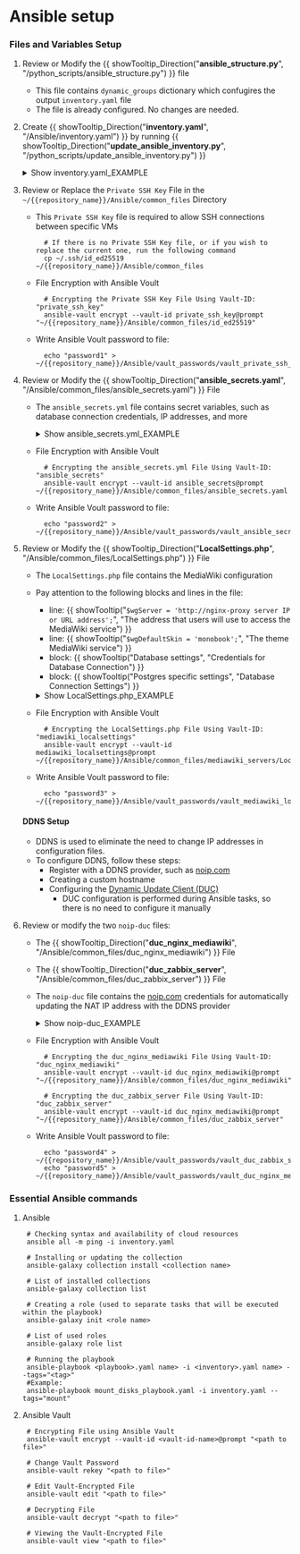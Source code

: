 # Ansible setup

### Files and Variables Setup

1. Review or Modify the {{ showTooltip_Direction("**ansible_structure.py**", "/python_scripts/ansible_structure.py") }} file

    - This file contains ``dynamic_groups`` dictionary which confugires the output ``inventory.yaml`` file
    - The file is already configured. No changes are needed.

2. Create {{ showTooltip_Direction("**inventory.yaml**", "/Ansible/inventory.yaml") }} by running {{ showTooltip_Direction("**update_ansible_inventory.py**", "/python_scripts/update_ansible_inventory.py") }}   

    <details class="external_code_rendering">
    <summary>Show inventory.yaml_EXAMPLE</summary>

         --8<-- "docs/assets/files/examples/inventory.yaml_EXAMPLE"
    
    </details>

3. Review or Replace the ``Private SSH Key`` File in the ``~/{{repository_name}}/Ansible/common_files`` Directory

    - This ``Private SSH Key`` file is required to allow SSH connections between specific VMs

            # If there is no Private SSH Key file, or if you wish to replace the current one, run the following command
            cp ~/.ssh/id_ed25519 ~/{{repository_name}}/Ansible/common_files
    
    - File Encryption with Ansible Voult 

            # Encrypting the Private SSH Key File Using Vault-ID: "private_ssh_key"
            ansible-vault encrypt --vault-id private_ssh_key@prompt "~/{{repository_name}}/Ansible/common_files/id_ed25519"

    - Write Ansible Voult password to file:

            echo "password1" > ~/{{repository_name}}/Ansible/vault_passwords/vault_private_ssh_key.txt

4. Review or Modify the {{ showTooltip_Direction("**ansible_secrets.yaml**", "/Ansible/common_files/ansible_secrets.yaml") }} File

    - The ``ansible_secrets.yml`` file contains secret variables, such as database connection credentials, IP addresses, and more

        <details class="external_code_rendering">
        <summary>Show ansible_secrets.yml_EXAMPLE</summary>

             --8<-- "docs/assets/files/examples/ansible_secrets.yml_EXAMPLE"
    
        </details>

    - File Encryption with Ansible Voult 

            # Encrypting the ansible_secrets.yml File Using Vault-ID: "ansible_secrets"
            ansible-vault encrypt --vault-id ansible_secrets@prompt ~/{{repository_name}}/Ansible/common_files/ansible_secrets.yaml

    - Write Ansible Voult password to file:

            echo "password2" > ~/{{repository_name}}/Ansible/vault_passwords/vault_ansible_secrets.txt

5. Review or Modify the {{ showTooltip_Direction("**LocalSettings.php**", "/Ansible/common_files/LocalSettings.php") }} File

    - The ``LocalSettings.php`` file contains the MediaWiki configuration
    - Pay attention to the following blocks and lines in the file:
    
        - line: {{ showTooltip("``$wgServer = 'http://nginx-proxy server IP or URL address';``", "The address that users will use to access the MediaWiki service") }}
        - line: {{ showTooltip("``$wgDefaultSkin = 'monobook';``", "The theme MediaWiki service") }}
        - block: {{ showTooltip("Database settings", "Credentials for Database Connection") }}
        - block: {{ showTooltip("Postgres specific settings", "Database Connection Settings") }}

        <details class="external_code_rendering">
        <summary>Show LocalSettings.php_EXAMPLE</summary>

             --8<-- "docs/assets/files/examples/LocalSettings.php_EXAMPLE"
    
        </details>

    - File Encryption with Ansible Voult 

            # Encrypting the LocalSettings.php File Using Vault-ID: "mediawiki_localsettings"
            ansible-vault encrypt --vault-id mediawiki_localsettings@prompt ~/{{repository_name}}/Ansible/common_files/mediawiki_servers/LocalSettings.php

    - Write Ansible Voult password to file:

            echo "password3" > ~/{{repository_name}}/Ansible/vault_passwords/vault_mediawiki_localsettings.txt  


    #### DDNS Setup
    
    - DDNS is used to eliminate the need to change IP addresses in configuration files.
    - To configure DDNS, follow these steps:
        - Register with a DDNS provider, such as [noip.com](https://www.noip.com/)
        - Creating a custom hostname
        - Configuring the [Dynamic Update Client (DUC)](https://www.noip.com/support/knowledgebase/install-linux-3-x-dynamic-update-client-duc#install_from_source)
            - DUC configuration is performed during Ansible tasks, so there is no need to configure it manually

6. Review or modify the two ``noip-duc`` files:
    - The {{ showTooltip_Direction("**duc_nginx_mediawiki**", "/Ansible/common_files/duc_nginx_mediawiki") }} File
    - The {{ showTooltip_Direction("**duc_zabbix_server**", "/Ansible/common_files/duc_zabbix_server") }} File

    - The ``noip-duc`` file contains the [noip.com](https://www.noip.com/) credentials for automatically updating the NAT IP address with the DDNS provider

        <details class="external_code_rendering">
        <summary>Show noip-duc_EXAMPLE</summary>

             --8<-- "docs/assets/files/examples/noip_duc_EXAMPLE"
    
        </details>

    - File Encryption with Ansible Voult 

            # Encrypting the duc_nginx_mediawiki File Using Vault-ID: "duc_nginx_mediawiki"
            ansible-vault encrypt --vault-id duc_nginx_mediawiki@prompt "~/{{repository_name}}/Ansible/common_files/duc_nginx_mediawiki"

            # Encrypting the duc_zabbix_server File Using Vault-ID: "duc_zabbix_server"
            ansible-vault encrypt --vault-id duc_nginx_mediawiki@prompt "~/{{repository_name}}/Ansible/common_files/duc_zabbix_server"


    - Write Ansible Voult password to file:

            echo "password4" > ~/{{repository_name}}/Ansible/vault_passwords/vault_duc_zabbix_server.txt
            echo "password5" > ~/{{repository_name}}/Ansible/vault_passwords/vault_duc_nginx_mediawiki.txt



### Essential Ansible commands

1. Ansible

        # Checking syntax and availability of cloud resources
        ansible all -m ping -i inventory.yaml  

        # Installing or updating the collection 
        ansible-galaxy collection install <collection name>  

        # List of installed collections
        ansible-galaxy collection list  

        # Creating a role (used to separate tasks that will be executed within the playbook)
        ansible-galaxy init <role name> 

        # List of used roles
        ansible-galaxy role list  

        # Running the playbook
        ansible-playbook <playbook>.yaml name> -i <inventory>.yaml name> --tags="<tag>"
        #Example:
        ansible-playbook mount_disks_playbook.yaml -i inventory.yaml --tags="mount"

2. Ansible Vault

        # Encrypting File using Ansible Vault 
        ansible-vault encrypt --vault-id <vault-id-name>@prompt "<path to file>"

        # Change Vault Password
        ansible-vault rekey "<path to file>"

        # Edit Vault-Encrypted File
        ansible-vault edit "<path to file>"

        # Decrypting File 
        ansible-vault decrypt "<path to file>"
         
        # Viewing the Vault-Encrypted File
        ansible-vault view "<path to file>"


